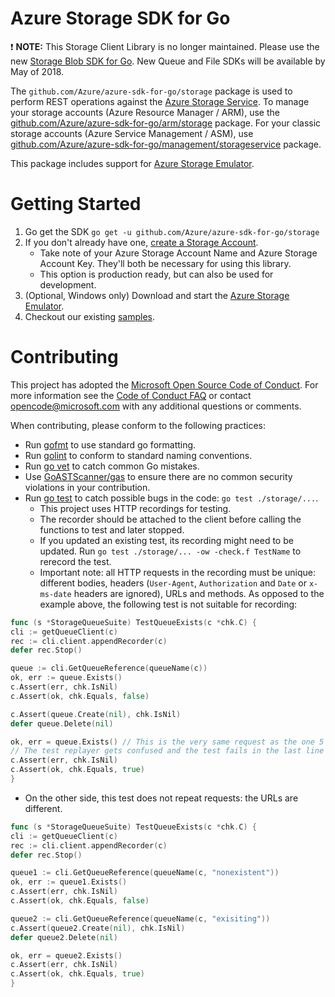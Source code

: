 # Azure Storage SDK for Go

:exclamation: **NOTE:** This Storage Client Library is no longer maintained. 
Please use the new [Storage Blob SDK for Go](https://github.com/azure/azure-storage-blob-go). New Queue and File SDKs will be available by May of 2018.

The `github.com/Azure/azure-sdk-for-go/storage` package is used to perform REST operations against the [Azure Storage Service](https://docs.microsoft.com/en-us/azure/storage/). To manage your storage accounts (Azure Resource Manager / ARM), use the [github.com/Azure/azure-sdk-for-go/arm/storage](https://github.com/Azure/azure-sdk-for-go/tree/master/arm/storage) package. For your classic storage accounts (Azure Service Management / ASM), use [github.com/Azure/azure-sdk-for-go/management/storageservice](https://github.com/Azure/azure-sdk-for-go/tree/master/management/storageservice) package.

This package includes support for [Azure Storage Emulator](https://azure.microsoft.com/documentation/articles/storage-use-emulator/).

# Getting Started

 1. Go get the SDK `go get -u github.com/Azure/azure-sdk-for-go/storage`
 1. If you don't already have one, [create a Storage Account](https://docs.microsoft.com/en-us/azure/storage/storage-create-storage-account).
      - Take note of your Azure Storage Account Name and Azure Storage Account Key. They'll both be necessary for using this library.
      - This option is production ready, but can also be used for development.
 1. (Optional, Windows only) Download and start the [Azure Storage Emulator](https://azure.microsoft.com/documentation/articles/storage-use-emulator/).
 1. Checkout our existing [samples](https://github.com/Azure-Samples?q=Storage&language=go).

# Contributing

This project has adopted the [Microsoft Open Source Code of Conduct](https://opensource.microsoft.com/codeofconduct/). For more information see the [Code of Conduct FAQ](https://opensource.microsoft.com/codeofconduct/faq/) or contact [opencode@microsoft.com](mailto:opencode@microsoft.com) with any additional questions or comments.

When contributing, please conform to the following practices:
 - Run [gofmt](https://golang.org/cmd/gofmt/) to use standard go formatting.
 - Run [golint](https://github.com/golang/lint) to conform to standard naming conventions.
 - Run [go vet](https://golang.org/cmd/vet/) to catch common Go mistakes.
 - Use [GoASTScanner/gas](https://github.com/GoASTScanner/gas) to ensure there are no common security violations in your contribution.
 - Run [go test](https://golang.org/cmd/go/#hdr-Test_packages) to catch possible bugs in the code: `go test ./storage/...`.
   - This project uses HTTP recordings for testing.
   - The recorder should be attached to the client before calling the functions to test and later stopped.
   - If you updated an existing test, its recording might need to be updated. Run `go test ./storage/... -ow -check.f TestName` to rerecord the test.
   - Important note: all HTTP requests in the recording must be unique: different bodies, headers (`User-Agent`, `Authorization` and `Date` or `x-ms-date` headers are ignored), URLs and methods. As opposed to the example above, the following test is not suitable for recording:

``` go
func (s *StorageQueueSuite) TestQueueExists(c *chk.C) {
cli := getQueueClient(c)
rec := cli.client.appendRecorder(c)
defer rec.Stop()

queue := cli.GetQueueReference(queueName(c))
ok, err := queue.Exists()
c.Assert(err, chk.IsNil)
c.Assert(ok, chk.Equals, false)

c.Assert(queue.Create(nil), chk.IsNil)
defer queue.Delete(nil)

ok, err = queue.Exists() // This is the very same request as the one 5 lines above
// The test replayer gets confused and the test fails in the last line
c.Assert(err, chk.IsNil)
c.Assert(ok, chk.Equals, true)
}
```

  - On the other side, this test does not repeat requests: the URLs are different.

``` go
func (s *StorageQueueSuite) TestQueueExists(c *chk.C) {
cli := getQueueClient(c)
rec := cli.client.appendRecorder(c)
defer rec.Stop()

queue1 := cli.GetQueueReference(queueName(c, "nonexistent"))
ok, err := queue1.Exists()
c.Assert(err, chk.IsNil)
c.Assert(ok, chk.Equals, false)

queue2 := cli.GetQueueReference(queueName(c, "exisiting"))
c.Assert(queue2.Create(nil), chk.IsNil)
defer queue2.Delete(nil)

ok, err = queue2.Exists()
c.Assert(err, chk.IsNil)
c.Assert(ok, chk.Equals, true)
}
```
